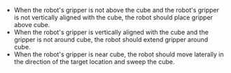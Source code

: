 

- When the robot's gripper is not above the cube and the robot's gripper is not vertically aligned with the cube, the robot should place gripper above cube.
- When the robot's gripper is vertically aligned with the cube and the gripper is not around cube, the robot should extend gripper around cube.
- When the robot's gripper is near cube, the robot should move laterally in the direction of the target location and sweep the cube.